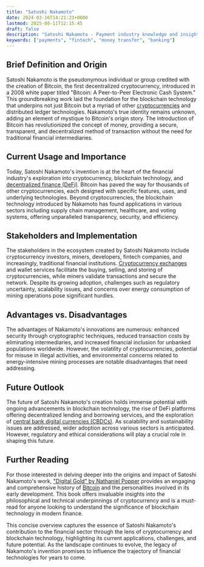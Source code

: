 ```yaml
---
title: "Satoshi Nakamoto"
date: 2024-03-16T14:21:23+0000
lastmod: 2025-08-11T12:15:45
draft: false
description: "Satoshi Nakamoto - Payment industry knowledge and insights"
keywords: ["payments", "fintech", "money transfer", "banking"]
---
```


## Brief Definition and Origin

Satoshi Nakamoto is the pseudonymous individual or group credited with the creation of Bitcoin, the first decentralized cryptocurrency, introduced in a 2008 white paper titled "Bitcoin: A Peer-to-Peer Electronic Cash System." This groundbreaking work laid the foundation for the blockchain technology that underpins not just Bitcoin but a myriad of other [cryptocurrencies](https://faisalkhan.com/learn/explainers/cryptocurrency/) and distributed ledger technologies. Nakamoto's true identity remains unknown, adding an element of mystique to Bitcoin's origin story. The introduction of Bitcoin has revolutionized the concept of money, providing a secure, transparent, and decentralized method of transaction without the need for traditional financial intermediaries.

## Current Usage and Importance

Today, Satoshi Nakamoto's invention is at the heart of the financial industry's exploration into cryptocurrency, blockchain technology, and [decentralized finance (DeFi)](https://faisalkhan.com/learn/explainers/defi-decentralized-finance/). Bitcoin has paved the way for thousands of other cryptocurrencies, each designed with specific features, uses, and underlying technologies. Beyond cryptocurrencies, the blockchain technology introduced by Nakamoto has found applications in various sectors including supply chain management, healthcare, and voting systems, offering unparalleled transparency, security, and efficiency.

## Stakeholders and Implementation

The stakeholders in the ecosystem created by Satoshi Nakamoto include cryptocurrency investors, miners, developers, fintech companies, and increasingly, traditional financial institutions. [Cryptocurrency exchanges](https://faisalkhanllc.xyz/resources/payments-wiki/c/cryptocurrency-exchanges/) and wallet services facilitate the buying, selling, and storing of cryptocurrencies, while miners validate transactions and secure the network. Despite its growing adoption, challenges such as regulatory uncertainty, scalability issues, and concerns over energy consumption of mining operations pose significant hurdles.

## Advantages vs. Disadvantages

The advantages of Nakamoto's innovations are numerous: enhanced security through cryptographic techniques, reduced transaction costs by eliminating intermediaries, and increased financial inclusion for unbanked populations worldwide. However, the volatility of cryptocurrencies, potential for misuse in illegal activities, and environmental concerns related to energy-intensive mining processes are notable disadvantages that need addressing.

## Future Outlook

The future of Satoshi Nakamoto's creation holds immense potential with ongoing advancements in blockchain technology, the rise of DeFi platforms offering decentralized lending and borrowing services, and the exploration of [central bank digital currencies (CBDCs)](https://faisalkhanllc.xyz/resources/payments-wiki/c/central-bank-digital-currency-cbdc/). As scalability and sustainability issues are addressed, wider adoption across various sectors is anticipated. However, regulatory and ethical considerations will play a crucial role in shaping this future.

## Further Reading

For those interested in delving deeper into the origins and impact of Satoshi Nakamoto's work, ["Digital Gold" by Nathaniel Popper](https://www.goodreads.com/book/show/23546676-digital-gold) provides an engaging and comprehensive history of [Bitcoin](https://faisalkhanllc.xyz/resources/payments-wiki/b/bitcoin/) and the personalities involved in its early development. This book offers invaluable insights into the philosophical and technical underpinnings of cryptocurrency and is a must-read for anyone looking to understand the significance of blockchain technology in modern finance.

This concise overview captures the essence of Satoshi Nakamoto's contribution to the financial sector through the lens of cryptocurrency and blockchain technology, highlighting its current applications, challenges, and future potential. As the landscape continues to evolve, the legacy of Nakamoto's invention promises to influence the trajectory of financial technologies for years to come.